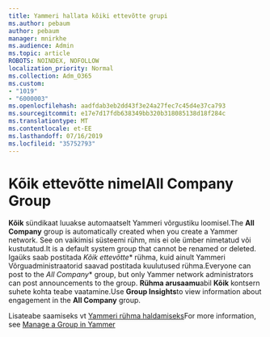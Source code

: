 ```yaml
---
title: Yammeri hallata kõiki ettevõtte grupi
ms.author: pebaum
author: pebaum
manager: mnirkhe
ms.audience: Admin
ms.topic: article
ROBOTS: NOINDEX, NOFOLLOW
localization_priority: Normal
ms.collection: Adm_O365
ms.custom:
- "1019"
- "6000003"
ms.openlocfilehash: aadfdab3eb2dd43f3e24a27fec7c45d4e37ca793
ms.sourcegitcommit: e17e7d17fdb638349bb320b318085138d18f284c
ms.translationtype: MT
ms.contentlocale: et-EE
ms.lasthandoff: 07/16/2019
ms.locfileid: "35752793"
---
```

# <a name="all-company-group"></a><span data-ttu-id="cf54f-102">Kõik ettevõtte nimel</span><span class="sxs-lookup"><span data-stu-id="cf54f-102">All Company Group</span></span>

<span data-ttu-id="cf54f-103">**Kõik** sündikaat luuakse automaatselt Yammeri võrgustiku loomisel.</span><span class="sxs-lookup"><span data-stu-id="cf54f-103">The **All Company** group is automatically created when you create a Yammer network.</span></span> <span data-ttu-id="cf54f-104">See on vaikimisi süsteemi rühm, mis ei ole ümber nimetatud või kustutatud.</span><span class="sxs-lookup"><span data-stu-id="cf54f-104">It is a default system group that cannot be renamed or deleted.</span></span> <span data-ttu-id="cf54f-105">Igaüks saab postitada *Kõik ettevõtte*\* rühma, kuid ainult Yammeri Võrguadministraatorid saavad postitada kuulutused rühma.</span><span class="sxs-lookup"><span data-stu-id="cf54f-105">Everyone can post to the *All Company*\* group, but only Yammer network administrators can post announcements to the group.</span></span> <span data-ttu-id="cf54f-106">**Rühma arusaamu**abil **Kõik** kontsern suhete kohta teabe vaatamine.</span><span class="sxs-lookup"><span data-stu-id="cf54f-106">Use **Group Insights**to view information about engagement in the **All Company** group.</span></span>

<span data-ttu-id="cf54f-107">Lisateabe saamiseks vt [Yammeri rühma haldamiseks](https://support.office.com/article/Manage-a-group-in-Yammer-6e05c6d6-5548-4c88-89cd-e6757a514ef2)</span><span class="sxs-lookup"><span data-stu-id="cf54f-107">For more information, see [Manage a Group in Yammer](https://support.office.com/article/Manage-a-group-in-Yammer-6e05c6d6-5548-4c88-89cd-e6757a514ef2)</span></span>
